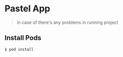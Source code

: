 # Pastel App

> in case of there's any problems in running project


## Install Pods

```
$ pod install
```

